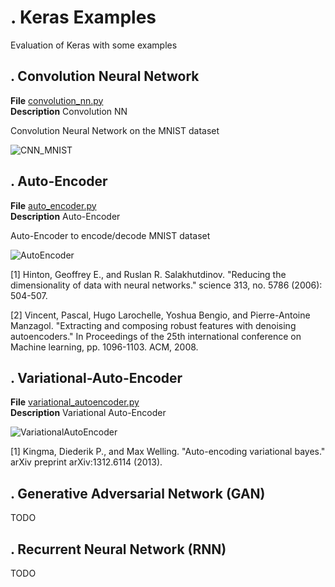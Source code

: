 # . Keras Examples

Evaluation of Keras with some examples

## . Convolution Neural Network

**File** [convolution_nn.py](https://github.com/vincentbonnetcg/Numerical-Bric-a-Brac/tree/master/neural_network/Keras_examples/convolution_nn.py)<br>
**Description** Convolution NN

Convolution Neural Network on the MNIST dataset

![CNN_MNIST](https://github.com/vincentbonnetcg/Numerical-Bric-a-Brac/blob/master/neural_network/img/nn_mnist.png)

## . Auto-Encoder
**File** [auto_encoder.py](https://github.com/vincentbonnetcg/Numerical-Bric-a-Brac/tree/master/neural_network/Keras_examples/autoencoder.py)<br>
**Description** Auto-Encoder

Auto-Encoder to encode/decode MNIST dataset

![AutoEncoder](https://github.com/vincentbonnetcg/Numerical-Bric-a-Brac/blob/master/neural_network/img/fashion_mnist_autoencoder.png)

[1] Hinton, Geoffrey E., and Ruslan R. Salakhutdinov. "Reducing the dimensionality of data with neural networks." science 313, no. 5786 (2006): 504-507.

[2] Vincent, Pascal, Hugo Larochelle, Yoshua Bengio, and Pierre-Antoine Manzagol. "Extracting and composing robust features with denoising autoencoders." In Proceedings of the 25th international conference on Machine learning, pp. 1096-1103. ACM, 2008. 

## . Variational-Auto-Encoder
**File** [variational_autoencoder.py](https://github.com/vincentbonnetcg/Numerical-Bric-a-Brac/tree/master/neural_network/Keras_examples/variational_autoencoder.py)<br>
**Description** Variational Auto-Encoder

![VariationalAutoEncoder](https://github.com/vincentbonnetcg/Numerical-Bric-a-Brac/blob/master/neural_network/img/variational_auto_encoder.png)

[1] Kingma, Diederik P., and Max Welling. "Auto-encoding variational bayes." arXiv preprint arXiv:1312.6114 (2013).

## . Generative Adversarial Network (GAN)
TODO

## . Recurrent Neural Network (RNN)
TODO


